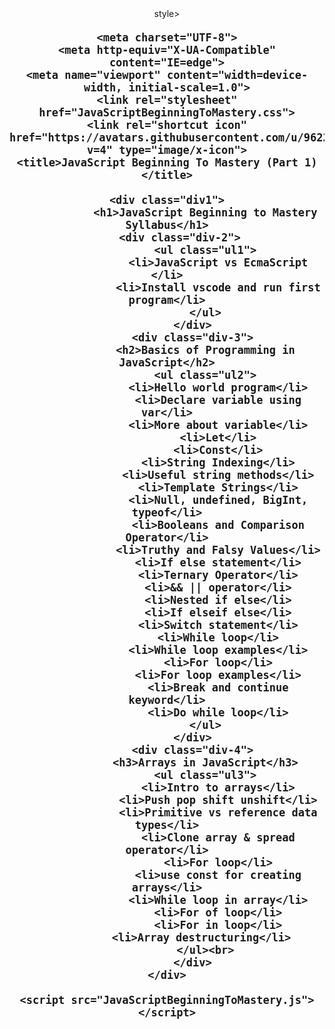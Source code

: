<!DOCTYPE html>
<html lang="en">
style>

    <meta charset="UTF-8">
    <meta http-equiv="X-UA-Compatible" content="IE=edge">
    <meta name="viewport" content="width=device-width, initial-scale=1.0">
    <link rel="stylesheet" href="JavaScriptBeginningToMastery.css">
    <link rel="shortcut icon" href="https://avatars.githubusercontent.com/u/96226829?v=4" type="image/x-icon">
    <title>JavaScript Beginning To Mastery (Part 1)</title>
  <style>
  @import url('https://fonts.googleapis.com/css2?family=Lato&display=swap');
*{
    margin: 0;
    padding: 0;
    font-family: 'Lato', sans-serif;
    font-weight: 600;
    font-size: 20px;
    text-align: center;
}

.div1{
        background-color: rgb(255, 255, 255);       
         text-align: center;
        
}

.ul1{
    margin: 60px;
    margin-top: 30px;
    text-align: center;

}
.ul2{
    margin: 60px;
    margin-top: 20px;
    text-align: center;

}

.ul3{
    margin: 60px;
    margin-top: 20px;
    text-align: center;

}




@media only screen and (max-width:736px){
    .div1{
            width: 414px ;
            height: 736px;
            text-align: center;

    }
    .h1{
        font-size: 12px;
    }
}

</style>
</head>

<body>

    <div class="div1">
                <h1>JavaScript Beginning to Mastery Syllabus</h1>
        <div class="div-2">
                <ul class="ul1">
                    <li>JavaScript vs EcmaScript </li>
                    <li>Install vscode and run first program</li>
                </ul>
            </div>
            <div class="div-3">
                <h2>Basics of Programming in JavaScript</h2>
                <ul class="ul2">
                    <li>Hello world program</li>
                    <li>Declare variable using var</li>
                    <li>More about variable</li>
                    <li>Let</li>
                    <li>Const</li>
                    <li>String Indexing</li>
                    <li>Useful string methods</li>
                    <li>Template Strings</li>
                    <li>Null, undefined, BigInt, typeof</li>
                    <li>Booleans and Comparison Operator</li>
                    <li>Truthy and Falsy Values</li>
                    <li>If else statement</li>
                    <li>Ternary Operator</li>
                    <li>&& || operator</li>
                    <li>Nested if else</li>
                    <li>If elseif else</li>
                    <li>Switch statement</li>
                    <li>While loop</li>
                    <li>While loop examples</li>
                    <li>For loop</li>
                    <li>For loop examples</li>
                    <li>Break and continue keyword</li>
                    <li>Do while loop</li>
                </ul>
            </div>
            <div class="div-4">
                <h3>Arrays in JavaScript</h3>
                <ul class="ul3">
                    <li>Intro to arrays</li>
                    <li>Push pop shift unshift</li>
                    <li>Primitive vs reference data types</li>
                    <li>Clone array & spread operator</li>
                    <li>For loop</li>
                    <li>use const for creating arrays</li>
                    <li>While loop in array</li>
                    <li>For of loop</li>
                    <li>For in loop</li>
                    <li>Array destructuring</li>             
                </ul><br>
            </div>
    </div>

    <script src="JavaScriptBeginningToMastery.js"></script>
</body>

</html>
